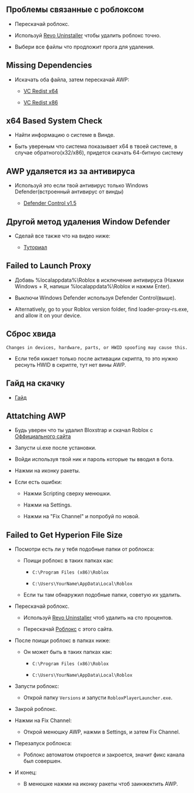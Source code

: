 ## Проблемы связанные с роблоксом

- Перескачай роблокс.

- Используй [Revo Uninstaller](https://www.revouninstaller.com/products/revo-uninstaller-free/) чтобы удалить роблокс точно.

- Выбери все файлы что продложит прога для удаления.

## Missing Dependencies

- Искачать оба файла, затем перескачай AWP:

   - [VC Redist x64](https://aka.ms/vs/17/release/vc_redist.x64.exe)

   - [VC Redist x86](https://aka.ms/vs/17/release/vc_redist.x86.exe)

## x64 Based System Check

- Найти информацию о системе в Винде.

- Быть увереным что система показывает х64 в твоей системе, в случае обратного(х32/x86), придется скачать 64-битную систему

## AWP удаляется из за антивируса

- Используй это если твой антивирус только Windows Defender(встроенный антивирус от винды)

   - [Defender Control v1.5](https://github.com/qtkite/defender-control/releases/tag/v1.5)

## Другой метод удаления Window Defender

- Сделай все также что на видео ниже:

   - [Туториал](https://www.youtube.com/watch?v=UKu6qtc534A)

## Failed to Launch Proxy

- Добавь %localappdata%\Roblox в исключение антивируса (Нажми Windows + R, напиши %localappdata%\Roblox и нажми Enter).

- Выключи Windows Defender используя Defender Control(выше).

- Alternatively, go to your Roblox version folder, find loader-proxy-rs.exe, and allow it on your device.

## Сброс хвида

`Changes in devices, hardware, parts, or HWID spoofing may cause this.`

- Если тебя кикает только после активации скрипта, то это нужно реснуть HWID в скрипте, тут нет вины AWP.

## Гайд на скачку

 - [Гайд](https://www.youtube.com/watch?v=lnisV_AkAts)

## Attatching AWP

- Будь уверен что ты удалил Bloxstrap и скачал Roblox с [Оффициального сайта](https://www.roblox.com/download)

- Запусти ui.exe после установки.

- Войди используя твой ник и пароль которые ты вводил в бота.

- Нажми на иконку ракеты.

- Если есть ошибки:

   - Нажми Scripting сверху менюшки.

   - Нажми на Settings.

   - Нажми на "Fix Channel" и попробуй по новой.

## Failed to Get Hyperion File Size

- Посмотри есть ли у тебя подобные папки от роблокса:

   - Поищи роблокс в таких папках как:

     -  `C:\Program Files (x86)\Roblox`

     - `C:\Users\YourName\AppData\Local\Roblox`

   - Если ты там обнаружил подобные папки, советую их удалить.

- Перескачай роблокс.

   - Используй [Revo Uninstaller](https://www.revouninstaller.com/products/revo-uninstaller-free/) чтоб удалить на сто процентов.

   - Перескачай [Роблокс](https://www.roblox.com/download) с этого сайта.

- После поищи роблокс в папках ниже:

   - Он может быть в таких папках как:

     - `C:\Program Files (x86)\Roblox`

     - `C:\Users\YourName\AppData\Local\Roblox`

- Запусти роблокс:

   - Открой папку `Versions` и запусти `RobloxPlayerLauncher.exe`.

- Закрой роблокс.

- Нажми на Fix Channel:

   - Открой менюшку AWP, нажми в Settings, и затем Fix Channel.

- Перезапуск роблокса:

   - Роблокс автоматом откроется и закроется, значит фикс канала был совершен.

- И конец:

   - В менюшке нажми на иконку ракеты чтоб заинжектить AWP.
